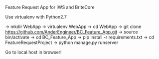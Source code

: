 Feature Request App for IWS and BriteCore

Use virtualenv with Python2.7

-> mkdir WebApp
-> virtualenv WebApp
-> cd WebApp
-> git clone https://github.com/AnderEngineer/BC_Feature_App.git
-> source bin/activate
-> cd BC_Feature_App
-> pip install -r requirements.txt
-> cd FeatureRequestProject
-> python manage.py runserver

Go to local host in browser!
